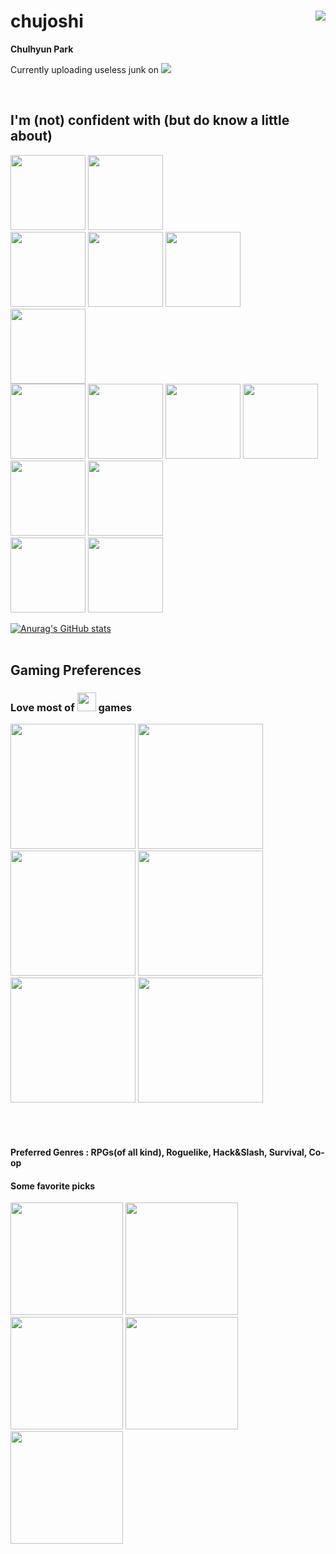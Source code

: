 # chujoshi <img src="https://user-images.githubusercontent.com/114668535/226994374-dbbfcbe3-02cb-44b2-b005-181460d0a53e.png" align="right"/>
**Chulhyun Park**

Currently uploading useless junk on <a href="https://github.com/chujoshi/blog"> <img src="https://img.shields.io/badge/chujoshi blog-informational"/> </a>

<br>

## I'm (not) confident with (but do know a little about)
<div>
	<div>
		<img src="https://cdn.jsdelivr.net/gh/devicons/devicon/icons/c/c-original.svg" height="120"/>
		<img src="https://cdn.jsdelivr.net/gh/devicons/devicon/icons/java/java-original-wordmark.svg" height="120"/>
	</div>
	<div>
		<img src="https://cdn.jsdelivr.net/gh/devicons/devicon/icons/html5/html5-original-wordmark.svg" height="120"/>
		<img src="https://cdn.jsdelivr.net/gh/devicons/devicon/icons/css3/css3-original-wordmark.svg" height="120"/>
		<img src="https://cdn.jsdelivr.net/gh/devicons/devicon/icons/markdown/markdown-original.svg" height="120"/>		
	</div>
	<div>
		<img src="https://cdn.jsdelivr.net/gh/devicons/devicon/icons/mysql/mysql-original-wordmark.svg" height="120"/>
	</div>
	<div>
		<img src="https://cdn.jsdelivr.net/gh/devicons/devicon/icons/vim/vim-original.svg" height="120"/>
		<img src="https://cdn.jsdelivr.net/gh/devicons/devicon/icons/vscode/vscode-original-wordmark.svg" height="120"/>	
		<img src="https://cdn.jsdelivr.net/gh/devicons/devicon/icons/oracle/oracle-original.svg" height="120"/>      
		<img src="https://cdn.jsdelivr.net/gh/devicons/devicon/icons/unity/unity-original-wordmark.svg" height="120"/>      
	</div>
	<div>
		<img src="https://cdn.jsdelivr.net/gh/devicons/devicon/icons/git/git-original-wordmark.svg" height="120"/>
		<img src="https://cdn.jsdelivr.net/gh/devicons/devicon/icons/github/github-original-wordmark.svg" height="120"/>
	</div>
	<div>
		<img src="https://cdn.jsdelivr.net/gh/devicons/devicon/icons/azure/azure-original-wordmark.svg" height="120"/>
		<img src="https://cdn.jsdelivr.net/gh/devicons/devicon/icons/photoshop/photoshop-plain.svg" height="120"/>
	</div>
</div>
            
          
          
          
          


[![Anurag's GitHub stats](https://github-readme-stats.vercel.app/api?username=chujoshi)](https://github.com/anuraghazra/github-readme-stats)
<br><br>

## Gaming Preferences

### Love most of <img src="https://user-images.githubusercontent.com/114668535/226988769-13e8d2e7-e946-4945-b726-a5d1c1f01997.png" height="30"/> games  
<div>
	<img src="https://user-images.githubusercontent.com/114668535/226990982-3d4e0190-bfdb-413c-b0c6-edf631c25316.gif" height="200"/>
	<img src="https://user-images.githubusercontent.com/114668535/226994264-4140ea94-f86a-43fb-aef3-d772275adb24.gif" height="200"/>
	<img src="https://user-images.githubusercontent.com/114668535/226994287-5d09e259-e50b-48e2-b959-9e429da1c570.gif" height="200"/>
	<img src="https://user-images.githubusercontent.com/114668535/226994305-385d5b89-f42c-4710-bca7-2f622d3f7204.gif" height="200"/>
	<img src="https://user-images.githubusercontent.com/114668535/226994347-a87fbe06-ca2d-4195-8648-1af7ce5b34e9.gif" height="200"/>
	<img src="https://user-images.githubusercontent.com/114668535/226994422-a940afe2-654c-4d19-b6f9-b009931d8c92.gif" height="200"/>
</div>


<br><br>
#### Preferred Genres : RPGs(of all kind), Roguelike, Hack&Slash, Survival, Co-op

#### Some favorite picks
<div>
	<img src="https://user-images.githubusercontent.com/114668535/226982542-d25e6dc8-4c23-42df-b7f9-978a73658e8a.png" height="180"/>
	<img src="https://user-images.githubusercontent.com/114668535/226980915-ee4d3c1c-d996-4250-aa79-fb1bab0955ed.png" height="180"/>
	<img src="https://user-images.githubusercontent.com/114668535/226982113-6a70556d-737b-423c-bb41-fd3591a8b17a.jpg" height="180"/>
	<img src="https://user-images.githubusercontent.com/114668535/226983420-0b309ba3-bc6d-41ec-8022-3a5e9c4acab2.png" height="180"/>
	<img src="https://user-images.githubusercontent.com/114668535/226983491-479add58-de25-44e6-b2d2-e240086fb905.png" height="180"/>
</div>





<!--
**chujoshi/chujoshi** is a ✨ _special_ ✨ repository because its `README.md` (this file) appears on your GitHub profile.

Here are some ideas to get you started:

- 🔭 I’m currently working on ...
- 🌱 I’m currently learning ...
- 👯 I’m looking to collaborate on ...
- 🤔 I’m looking for help with ...
- 💬 Ask me about ...
- 📫 How to reach me: ...
- 😄 Pronouns: ...
- ⚡ Fun fact: ...
-->
